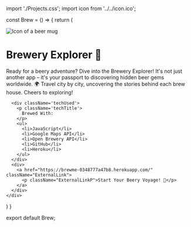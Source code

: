 import './Projects.css';
import icon from '../../icon.ico';

const Brew = () => {
  return (
    <div className='projectDiv'>
      <img src={icon} className="Logo" alt="Icon of a beer mug" />
      <h1> Brewery Explorer 🍻 </h1>
      <p className='AppDesc'>
        Ready for a beery adventure? Dive into the Brewery Explorer! It's not just another app – it's your passport to discovering hidden beer gems worldwide. 🌍 Travel city by city, uncovering the stories behind each brew house. Cheers to exploring!
      </p>
      
      <div className='techUsed'>
        <p className='techTitle'>
          Brewed With:
        </p>
        <ul>
          <li>JavaScript</li>
          <li>Google Maps API</li>
          <li>Open Brewery API</li>
          <li>GitHub</li>
          <li>Heroku</li>
        </ul>
      </div>
      <div>
        <a href="https://brewme-0348777a47b8.herokuapp.com/" className="ExternalLink">
          <p className="ExternalLinkP">Start Your Beery Voyage! 🚀</p>
        </a>
      </div>
    </div>
  )
}

export default Brew;
